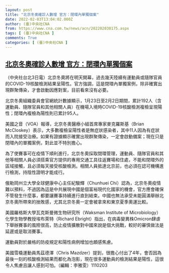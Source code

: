 ```yaml
---
layout: post
title: "北京冬奧確診人數增 官方：閉環內單獨個案"
date: 2022-02-03T13:04:02.000Z
author: (臺)中央社CNA
from: https://www.cna.com.tw/news/acn/202202030175.aspx
tags: [ (臺)中央社CNA ]
comments: True
categories: [ (臺)中央社CNA ]
---
```

<!--1643893442000-->
[北京冬奧確診人數增 官方：閉環內單獨個案](https://www.cna.com.tw/news/acn/202202030175.aspx)
------

<div>
<div></div><div><p>（中央社台北3日電）北京冬奧將在明天開幕，過去幾天陸續有運動員或隨隊官員的COVID-19核酸檢測結果呈陽性。官方強調，這是閉環內單獨案例，除非確實出現群聚傳染，才會啟動因應對案，目前看來沒有必要。</p><p>北京冬奧組織委員會官網統計數據顯示，1月23日至2月2日期間，累計192人（含運動員、隨隊官員和其他相關人員）在機場入境時COVID-19核酸檢測複檢呈現陽性；閉環內複檢為陽性則已累計95人。</p><p>美國之音（VOA）報導，北京冬奧醫療小組首席專家麥克羅斯基（Brian McCloskey）表示，大多數複檢呈陽性者是無症狀感染者，其中11人因為有症狀而入院接受治療。如果有證據顯示確實出現群聚傳染，一定會啟動備案；現在只是閉環內的單獨案例，對此並不特別擔心。</p><p>為了使賽事可在疫情下順利進行，北京冬奧採取閉環管理，運動員、隨隊官員和其他等相關人員必須搭乘官方提供的專用交通工具往返賽場和住處，不能和閉環外的區域接觸，且必須每天接受核酸檢測。相關人員抵達北京前，也必須在認可機構進行檢測，持陰性證明才能成行。</p><p>俄勒岡州立大學全球健康中心主任紀駿輝（Chunhuei Chi）認為，北京冬奧疫情難以預料，不過因為這是中共展現中國是個富裕現代化國家的機會，官方應會確保不管發生什麼事，都要讓賽事持續進行直到結束。中國也無法承受未能圓滿舉辦北京冬奧所帶來的挫敗感，尤其北京冬奧一定會被拿來和東京夏季奧運比較。</p><p>美國羅格斯大學瓦克斯曼微生物研究所（Waksman Institute of Microbiology）化學生物學教授埃布萊特（Richard Ebright）指出，在病毒變異株Omicron肆虐下舉辦賽事的風險很高，防止疫情擴散對中國來說是個大挑戰，較好的審慎做法是延遲或是取消賽事。</p><p>運動員對於嚴格的防疫規定和陽性病例增加也頗感焦慮。</p><p>美國雪橇運動員馬茲德澤（Chris Mazdzer）提到，很擔心付出了4年，會否因為最後一刻的核酸檢測結果而都化為泡影，現在很多運動員的檢測結果是陽性，這很令人焦慮且讓人感到可怕。（編輯：李雅雯）1110203</p></div>
</div>
